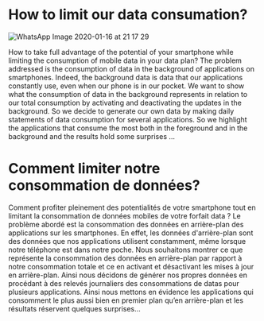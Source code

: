 # How to limit our data consumation?
![WhatsApp Image 2020-01-16 at 21 17 29](https://user-images.githubusercontent.com/57454654/72569238-373c6980-38ba-11ea-9bac-04ed15046e89.jpeg)

How to take full advantage of the potential of your smartphone while limiting the
consumption of mobile data in your data plan?
The problem addressed is the consumption of data in the background of applications on
smartphones. Indeed, the background data is data that our applications constantly use, even
when our phone is in our pocket. We want to show what the consumption of data in the
background represents in relation to our total consumption by activating and deactivating
the updates in the background. So we decide to generate our own data by making daily
statements of data consumption for several applications. So we highlight the applications
that consume the most both in the foreground and in the background and the results hold
some surprises ...

# Comment limiter notre consommation de données?

Comment profiter pleinement des potentialités de votre smartphone tout en limitant la
consommation de données mobiles de votre forfait data ?
Le problème abordé est la consommation des données en arrière-plan des applications sur
les smartphones. En effet, les données d&#39;arrière-plan sont des données que nos applications
utilisent constamment, même lorsque notre téléphone est dans notre poche. Nous
souhaitons montrer ce que représente la consommation des données en arrière-plan par
rapport à notre consommation totale et ce en activant et désactivant les mises à jour en
arrière-plan. Ainsi nous décidons de générer nos propres données en procédant à des
relevés journaliers des consommations de datas pour plusieurs applications. Ainsi nous
mettons en évidence les applications qui consomment le plus aussi bien en premier plan
qu’en arrière-plan et les résultats réservent quelques surprises…
